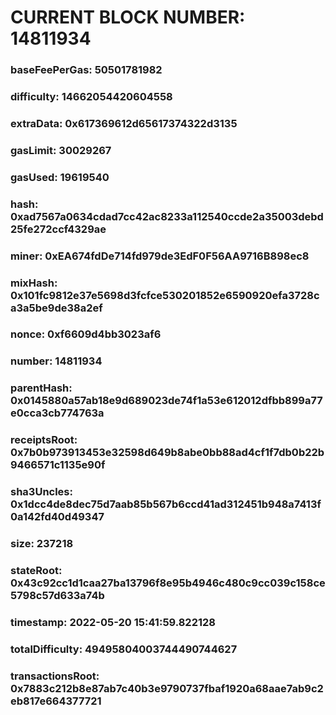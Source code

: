 # CURRENT BLOCK NUMBER: 14811934

### baseFeePerGas: 50501781982
### difficulty: 14662054420604558
### extraData: 0x617369612d65617374322d3135
### gasLimit: 30029267
### gasUsed: 19619540
### hash: 0xad7567a0634cdad7cc42ac8233a112540ccde2a35003debd25fe272ccf4329ae
### miner: 0xEA674fdDe714fd979de3EdF0F56AA9716B898ec8
### mixHash: 0x101fc9812e37e5698d3fcfce530201852e6590920efa3728ca3a5be9de38a2ef
### nonce: 0xf6609d4bb3023af6
### number: 14811934
### parentHash: 0x0145880a57ab18e9d689023de74f1a53e612012dfbb899a77e0cca3cb774763a
### receiptsRoot: 0x7b0b973913453e32598d649b8abe0bb88ad4cf1f7db0b22b9466571c1135e90f
### sha3Uncles: 0x1dcc4de8dec75d7aab85b567b6ccd41ad312451b948a7413f0a142fd40d49347
### size: 237218
### stateRoot: 0x43c92cc1d1caa27ba13796f8e95b4946c480c9cc039c158ce5798c57d633a74b
### timestamp: 2022-05-20 15:41:59.822128
### totalDifficulty: 49495804003744490744627
### transactionsRoot: 0x7883c212b8e87ab7c40b3e9790737fbaf1920a68aae7ab9c2eb817e664377721
